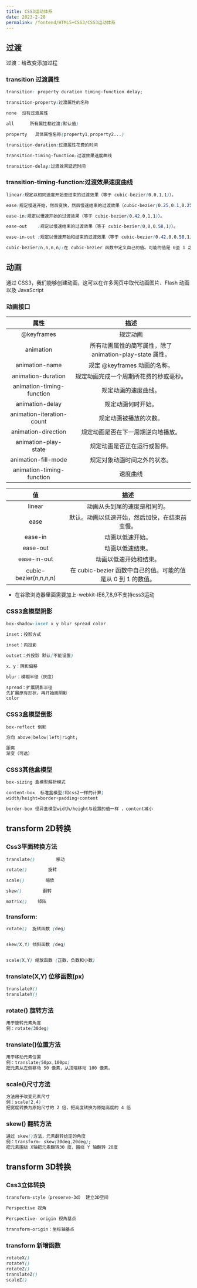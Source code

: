```yaml
---
title: CSS3运动体系 
date: 2023-2-28
permalink: /fontend/HTML5+CSS3/CSS3运动体系
---
```


## 过渡
过渡：给改变添加过程

### transition 过渡属性

```css
transition: property duration timing-function delay;

transition-property:过渡属性的名称

none  没有过渡属性

all      所有属性都过渡(默认值)

property   具体属性名称(property1,property2...)

transition-duration:过渡属性花费的时间

transition-timing-function:过渡效果速度曲线

transition-delay:过渡效果延迟时间
```

### transition-timing-function:过渡效果速度曲线

```css
linear:规定以相同速度开始至结束的过渡效果（等于 cubic-bezier(0,0,1,1)）。

ease:规定慢速开始，然后变快，然后慢速结束的过渡效果（cubic-bezier(0.25,0.1,0.25,1)）。

ease-in:规定以慢速开始的过渡效果（等于 cubic-bezier(0.42,0,1,1)）。

ease-out    :规定以慢速结束的过渡效果（等于 cubic-bezier(0,0,0.58,1)）。

ease-in-out :规定以慢速开始和结束的过渡效果（等于 cubic-bezier(0.42,0,0.58,1)）。

cubic-bezier(n,n,n,n):在 cubic-bezier 函数中定义自己的值。可能的值是 0至 1 之间的数值。
```

## 动画

通过 CSS3，我们能够创建动画，这可以在许多网页中取代动画图片、Flash 动画以及 JavaScript

### 动画接口

|属性|描述|
|:---:|:---:|
|@keyframes|规定动画|
|animation|所有动画属性的简写属性，除了 animation-play-state 属性。|
|animation-name|规定 @keyframes 动画的名称。|
|animation-duration|规定动画完成一个周期所花费的秒或毫秒。|
|animation-timing-function|规定动画的速度曲线。|
|animation-delay|规定动画何时开始。|
|animation-iteration-count|规定动画被播放的次数。|
|animation-direction|规定动画是否在下一周期逆向地播放。|
|animation-play-state|规定动画是否正在运行或暂停。|
|animation-fill-mode|规定对象动画时间之外的状态。|
|animation-timing-function|速度曲线|

|值|描述|
|:---:|:---:|
|linear|动画从头到尾的速度是相同的。|
|ease|默认。动画以低速开始，然后加快，在结束前变慢。|
|ease-in|动画以低速开始。|
|ease-out|动画以低速结束。|
|ease-in-out|动画以低速开始和结束。|
|cubic-bezier(n,n,n,n)|在 cubic-bezier 函数中自己的值。可能的值是从 0 到 1 的数值。|
- 在谷歌浏览器里面需要加上-webkit-IE6,7,8,9不支持css3运动


### CSS3盒模型阴影
```CSS
box-shadow:inset x y blur spread color

inset：投影方式

inset：内投影

outset：外投影 默认(不能设置)

x、y：阴影偏移

blur：模糊半径（灰度）

spread：扩展阴影半径
先扩展原有形状，再开始画阴影
color
```


### CSS3盒模型倒影

```CSS
box-reflect 倒影

方向 above|below|left|right;

距离
渐变（可选）
```


### CSS3其他盒模型

```CSS
box-sizing 盒模型解析模式

content-box  标准盒模型(和css2一样的计算)
width/height=border+padding+content

border-box 怪异盒模型width/height与设置的值一样 ，content减小
```

## transform 2D转换

### Css3平面转换方法
```CSS
translate()        移动

rotate()        旋转

scale()        缩放

skew()        翻转

matrix()    矩阵
```




### transform:
```CSS
rotate()  旋转函数 (deg)


skew(X,Y) 倾斜函数 (deg) 


scale(X,Y) 缩放函数 (正数、负数和小数)
```

### translate(X,Y) 位移函数(px)
```CSS
translateX()
translateY()
```

### rotate() 旋转方法
```CSS
用于旋转元素角度
例：rotate(30deg)
```

### translate()位置方法
```CSS
用于移动元素位置
例：translate(50px,100px)
把元素从左侧移动 50 像素，从顶端移动 100 像素。
```

### scale()尺寸方法
```CSS
方法用于改变元素尺寸
例：scale(2,4) 
把宽度转换为原始尺寸的 2 倍，把高度转换为原始高度的 4 倍
```
### skew() 翻转方法
```CSS
通过 skew()方法，元素翻转给定的角度
例：transform: skew(30deg,20deg);
把元素围绕 X轴把元素翻转30 度，围绕 Y 轴翻转 20度
```

## transform 3D转换

### Css3立体转换

```CSS
transform-style（preserve-3d） 建立3D空间

Perspective 视角

Perspective- origin 视角基点

transform-origin：坐标轴基点
```


### transform 新增函数
```CSS
rotateX()
rotateY()
rotateZ()
translateZ()
scaleZ()
```

